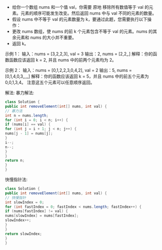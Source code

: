 - 给你一个数组 nums 和一个值 val，你需要 原地 移除所有数值等于 val 的元素。元素的顺序可能发生改变。然后返回 nums 中与 val 不同的元素的数量。
- 假设 nums 中不等于 val 的元素数量为 k，要通过此题，您需要执行以下操作：
- 更改 nums 数组，使 nums 的前 k 个元素包含不等于 val 的元素。nums 的其余元素和 nums 的大小并不重要。
- 返回 k。

示例 1：
输入：nums = [3,2,2,3], val = 3
输出：2, nums = [2,2,_,_]
解释：你的函数函数应该返回 k = 2, 并且 nums 中的前两个元素均为 2。

示例 2：
输入：nums = [0,1,2,2,3,0,4,2], val = 2
输出：5, nums = [0,1,4,0,3,_,_,_]
解释：你的函数应该返回 k = 5，并且 nums 中的前五个元素为 0,0,1,3,4。
注意这五个元素可以任意顺序返回。 

解法:
暴力解法:
``` java
class Solution {
public int removeElement(int[] nums, int val) {
// 暴力法
int n = nums.length;
for (int i = 0; i < n; i++) {
if (nums[i] == val) {
for (int j = i + 1; j < n; j++) {
nums[j - 1] = nums[j];
}
i--;
n--;
}
}
return n;
}
}
``` 

快慢指针法:
``` java
class Solution {
public int removeElement(int[] nums, int val) {
// 快慢指针
int slowIndex = 0;
for (int fastIndex = 0; fastIndex < nums.length; fastIndex++) {
if (nums[fastIndex] != val) {
nums[slowIndex] = nums[fastIndex];
slowIndex++;
}
}
return slowIndex;
}
}
```
